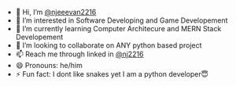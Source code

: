 - 👋 Hi, I’m [@njeeevan2216](https://github.com/njeeevan2216/)
- 👀 I’m interested in Software Developing and Game Developement
- 🌱 I’m currently learning Computer Architecure and MERN Stack Developement
- 💞️ I’m looking to collaborate on ANY python based project
- 📫 Reach me through linked in [@nj2216](https://www.linkedin.com/in/nj2216/)
- 😄 Pronouns: he/him
- ⚡ Fun fact: I dont like snakes yet I am a python developer😇

<!---
njeeevan2216/njeeevan2216 is a ✨ special ✨ repository because its `README.md` (this file) appears on your GitHub profile.
You can click the Preview link to take a look at your changes.
--->
